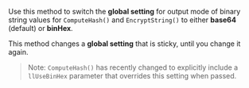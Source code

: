 ﻿Use this method to switch the **global setting** for output mode of binary string values  for `ComputeHash()` and `EncryptString()` to either **base64** (default) or **binHex**.This method changes a **global setting** that is sticky, until you change it again.> Note: `ComputeHash()` has recently changed to explicitly include a `llUseBinHex` parameter that overrides this setting when passed.